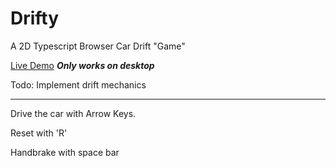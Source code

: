 # Drifty
A 2D Typescript Browser Car Drift "Game"

[Live Demo](https://m0this.github.io/drifty/)
***Only works on desktop***

Todo: Implement drift mechanics
___
Drive the car with Arrow Keys.

Reset with 'R'

Handbrake with space bar
